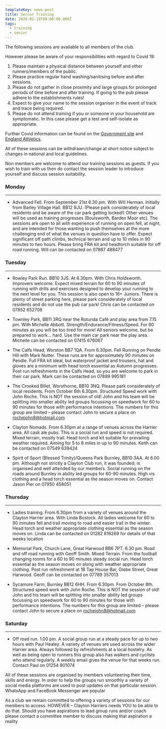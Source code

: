 ```yaml
---
templateKey: news-post
title: Senior Training
date: 2020-02-10T08:00:00.000Z
tags:
  - training
  - senior
---
```


The following sessions are available to all members of the club.

However please be aware of your responsibilities with regard to Covid 19:

1. Please maintain a physical distance between yourself and other runners/members of the public.
2. Please practice regular hand washing/sanitising before and after sessions.
3. Please do not gather in close proximity and large groups for prolonged periods of time before and after training. If going to the pub please adhere to the establishments rules!
4. Expect to give your name to the session organiser in the event of track and trace being required.
5. Please do not attend training if you or someone in your household are symptomatic. In this case please get a test and self-isolate as appropriate.

Further Covid information can be found on the [Government site](https://www.gov.uk/coronavirus) and [England Athletics](https://www.englandathletics.org/athletics-and-running/news/guidance-update-for-restricted-return-to-activity-for-coaches-leaders-athletes-runners-and-facilities-step-3/).

All of these sessions can be withdrawn/change at short notice subject to changes in national and local guidelines.

Non members are welcome to attend our training sessions as guests. If you wish to train with us then do contact the session leader to introduce yourself and discuss session suitability.

### Monday

---

- Advanced Fell. From September 21st 6.30 pm. With Will Herman. Initially from Barley Village Hall. BB12 9JU. (Please park considerately of local residents and be aware of the car park getting locked!) Other venues will be used as training progresses (Boulsworth, Barden Moor etc). The sessions are open to all with experience of running on open fell, at night, and are intended for those wanting to push themselves at the more challenging end of what the venues in question have to offer. Expect significant off path climbs, technical terrain and up to 10 miles in 90 minutes to two hours. Please bring FRA kit and headtorch suitable for off road running. Will can be contacted on 07887 488477

### Tuesday

---

- Rowley Park Run. BB10 3JS. At 6.30pm. With Chris Holdsworth. Improvers welcome. Expect mixed terrain for 60 to 90 minutes of running with drills and exercises designed to develop your running to the next level for you. This session is also open to 16+ Juniors. There is plenty of street parking here, please park considerately of local residents and do not use the pub car park! Chris can be contacted on 07852 652708

- Townley Park, BB11 3RQ near the Rotunda Café and play area from 7.15 pm. With Michelle Abbott. Strength/Endurance/Fitness/Speed. For 60 minutes as you will be too tired for more! All seniors welcome, but be prepared to work… hard. Use the main car park near the play area. Michelle can be contacted on 07415 676067

- The Calfs Head, Worston BB7 1QA. From 6.30pm. Fell Running on Pendle Hill with Mark Nutter. These runs are for approximately 90 minutes on Pendle. Full FRA kit ideal, but waterproof jacket and trousers, hat and gloves are a minimum with head torch essential as Autumn progresses. Post run refreshments in the Calfs Head, so you are welcome to park in their car park. Mark can be contacted on 07899 995181

- The Crooked Billet, Worsthorne, BB10 3NQ. Please park considerately of local residents. From October 6th 6.30pm. Structured Speed work with John Roche. This is NOT the session of old! John and his team will be splitting into smaller ability led groups focussing on speedwork for 60 to 90 minutes for those with performance intentions. The numbers for this group are limited – please contact John to secure a place on [rochejohn8@hotmail.com](mailto:rochejohn8@hotmail.com)

- Clayton Nomads. From 6.30pm at a range of venues across the Harrier area. All cask ale pubs. This is a social run and speed is not required. Mixed terrain, mostly trail. Head torch and kit suitable for prevailing weather required. Aiming for 5 to 8 miles in up to 90 minutes. Keith can be contacted on 07549 639424

- Spirit of Sport (Blessed Trinity)/Queens Park Burnley, BB10 3AA. At 6.00 pm. Although not strictly a Clayton Club run, it was founded; is organised and well attended by our members. Social running on the roads around Burnley in ability led groups for 60-90 minutes. High vis clothing and a head torch essential as the season moves on. Contact Jason Pier on 07950 458051

### Thursday

---

- Ladies training. From 6.30pm from a variety of venues around the Clayton Harrier area. With Linda Bostock. All ladies welcome for 60 to 90 minutes fell and trail moving to road and easier trail in the winter. Head torch and weather appropriate clothing essential as the season moves on. Linda can be contacted on 01282 816269 for details of that weeks location

- Memorial Park, Church Lane, Great Harwood BB6 7PT. 6.30 pm. Road and off road running with Geoff Smith. Mixed Terrain. From the football changing rooms for a 60 to 90 minutes steady social run. Head torch essential as the season moves on along with weather appropriate clothing. Post run refreshment at 1B Tap House Bar, Glebe Street, Great Harwood. Geoff can be contacted on 07789 357013

- Sycamore Farm, Burnley BB12 6HH. From 6.30pm. From October 8th. Structured speed work with John Roche. This is NOT the session of old! John and his team will be splitting into smaller ability led groups focussing on speedwork for 60 to 90 minutes for those with performance intentions. The numbers for this group are limited – please contact John to secure a place on [rochejohn8@hotmail.com](mailto:rochejohn8@hotmail.com)

### Saturday

---

- Off road run. 1.00 pm. A social group run at a steady pace for up to two hours with Paul Healey. A variety of venues are used across the wider Harrier area. Always followed by refreshments at a local hostelry. As well as being open to runners this group also has walkers and cyclists who attend regularly. A weekly email gives the venue for that weeks run. Contact Paul on 01254 801074

All of these sessions are organised by members volunteering their time, skills and energy. In order to help the groups run smoothly a variety of social media platforms are used to post updates on that particular session. WhatsApp and FaceBook Messenger are popular

As a club we remain committed to offering a variety of sessions for our members to access. HOWEVER – Clayton Harriers needs YOU to be able to do that. Should you have aspirations to lead group runs and/or coach please contact a committee member to discuss making that aspiration a reality
